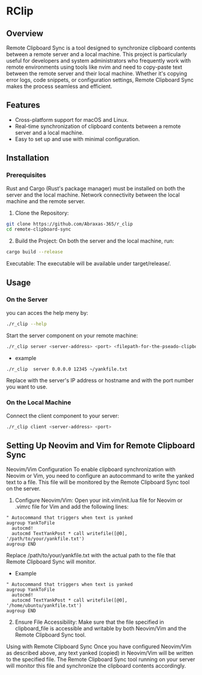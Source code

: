# RClip

## Overview

Remote Clipboard Sync is a tool designed to synchronize clipboard contents between a remote server and a local machine. This project is particularly useful for developers and system administrators who frequently work with remote environments using tools like nvim and need to copy-paste text between the remote server and their local machine. Whether it's copying error logs, code snippets, or configuration settings, Remote Clipboard Sync makes the process seamless and efficient.

## Features

- Cross-platform support for macOS and Linux.
- Real-time synchronization of clipboard contents between a remote server and a local machine.
- Easy to set up and use with minimal configuration.

## Installation

### Prerequisites

Rust and Cargo (Rust's package manager) must be installed on both the server and the local machine.
Network connectivity between the local machine and the remote server.

1. Clone the Repository:

```sh
git clone https://github.com/Abraxas-365/r_clip
cd remote-clipboard-sync
```

2. Build the Project:
   On both the server and the local machine, run:

```sh
cargo build --release
```

Executable:
The executable will be available under target/release/.

## Usage

### On the Server

you can acces the help meny by:

```sh
./r_clip --help
```

Start the server component on your remote machine:

```sh
./r_clip server <server-address> <port> <filepath-for-the-pseado-clipboard>
```

- example

```sh
./r_clip  server 0.0.0.0 12345 ~/yankfile.txt
```

Replace <server-address> with the server's IP address or hostname and <port> with the port number you want to use.

### On the Local Machine

Connect the client component to your server:

```sh
./r_clip client <server-address> <port>
```

## Setting Up Neovim and Vim for Remote Clipboard Sync

Neovim/Vim Configuration
To enable clipboard synchronization with Neovim or Vim, you need to configure an autocommand to write the yanked text to a file. This file will be monitored by the Remote Clipboard Sync tool on the server.

1. Configure Neovim/Vim:
   Open your init.vim/init.lua file for Neovim or .vimrc file for Vim and add the following lines:

```vim
" Autocommand that triggers when text is yanked
augroup YankToFile
  autocmd!
  autocmd TextYankPost * call writefile([@0], '/path/to/your/yankfile.txt')
augroup END
```

Replace /path/to/your/yankfile.txt with the actual path to the file that Remote Clipboard Sync will monitor.

- Example

```vim
" Autocommand that triggers when text is yanked
augroup YankToFile
  autocmd!
  autocmd TextYankPost * call writefile([@0], '/home/ubuntu/yankfile.txt')
augroup END
```

2. Ensure File Accessibility:
   Make sure that the file specified in clipboard_file is accessible and writable by both Neovim/Vim and the Remote Clipboard Sync tool.

Using with Remote Clipboard Sync
Once you have configured Neovim/Vim as described above, any text yanked (copied) in Neovim/Vim will be written to the specified file. The Remote Clipboard Sync tool running on your server will monitor this file and synchronize the clipboard contents accordingly.
